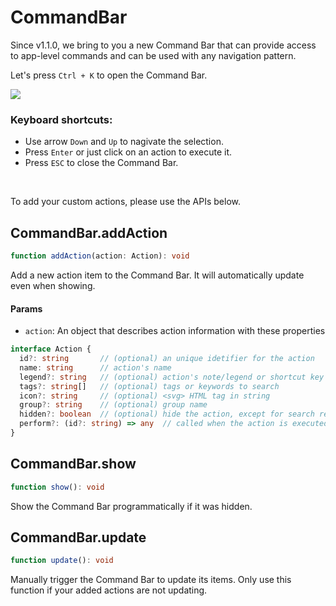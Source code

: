 # CommandBar

Since v1.1.0, we bring to you a new Command Bar 
that can provide access to app-level commands
and can be used with any navigation pattern.

Let's press `Ctrl + K` to open the Command Bar.

![](https://i.ibb.co/DWmwtSK/image.png)

### Keyboard shortcuts:

- Use arrow `Down` and `Up` to nagivate the selection.
- Press `Enter` or just click on an action to execute it.
- Press `ESC` to close the Command Bar.

<br>

To add your custom actions, please use the APIs below.

## CommandBar.addAction

<Badge type="info" text="function" />
<Badge type="tip" text="since v1.1.0" />

```ts
function addAction(action: Action): void
```

Add a new action item to the Command Bar. It will automatically update even when showing.

#### Params

- `action`: An object that describes action information with these properties

```ts
interface Action {
  id?: string       // (optional) an unique idetifier for the action
  name: string      // action's name
  legend?: string   // (optional) action's note/legend or shortcut key
  tags?: string[]   // (optional) tags or keywords to search
  icon?: string     // (optional) <svg> HTML tag in string
  group?: string    // (optional) group name
  hidden?: boolean  // (optional) hide the action, except for search results
  perform?: (id?: string) => any  // called when the action is executed 
}
```

## CommandBar.show

<Badge type="info" text="function" />
<Badge type="tip" text="since v1.1.0" />

```ts
function show(): void
```

Show the Command Bar programmatically if it was hidden.

## CommandBar.update

<Badge type="info" text="function" />
<Badge type="tip" text="since v1.1.0" />

```ts
function update(): void
```

Manually trigger the Command Bar to update its items.
Only use this function if your added actions are not updating.